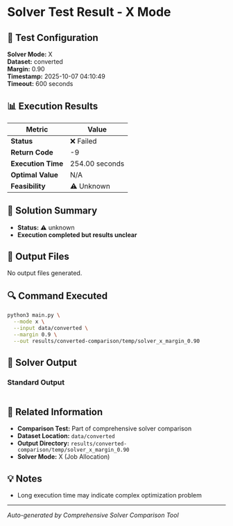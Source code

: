 # Solver Test Result - X Mode

## 🔧 Test Configuration

**Solver Mode:** X  
**Dataset:** converted  
**Margin:** 0.90  
**Timestamp:** 2025-10-07 04:10:49  
**Timeout:** 600 seconds  

## 📊 Execution Results

| Metric | Value |
|--------|-------|
| **Status** | ❌ Failed |
| **Return Code** | -9 |
| **Execution Time** | 254.00 seconds |
| **Optimal Value** | N/A |
| **Feasibility** | ⚠️ Unknown |

## 🎯 Solution Summary

- **Status:** ⚠️ unknown
- **Execution completed but results unclear**


## 📁 Output Files

No output files generated.


## 🔍 Command Executed

```bash
python3 main.py \
  --mode x \
  --input data/converted \
  --margin 0.9 \
  --out results/converted-comparison/temp/solver_x_margin_0.90
```

## 📝 Solver Output

### Standard Output
```

```

## 🔗 Related Information

- **Comparison Test:** Part of comprehensive solver comparison
- **Dataset Location:** `data/converted`
- **Output Directory:** `results/converted-comparison/temp/solver_x_margin_0.90`
- **Solver Mode:** X (Job Allocation)

## 💡 Notes

- Long execution time may indicate complex optimization problem

---

*Auto-generated by Comprehensive Solver Comparison Tool*